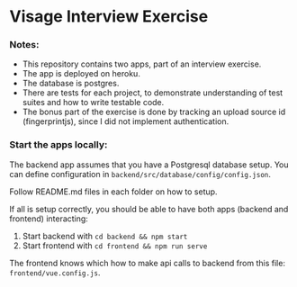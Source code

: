 # Visage Interview Exercise

### Notes:

- This repository contains two apps, part of an interview exercise.
- The app is deployed on heroku.
- The database is postgres.
- There are tests for each project, to demonstrate understanding of test suites and how to write testable code.
- The bonus part of the exercise is done by tracking an upload source id (fingerprintjs), since I did not implement authentication. 

### Start the apps locally:

The backend app assumes that you have a Postgresql database setup.
You can define configuration in `backend/src/database/config/config.json`.

Follow README.md files in each folder on how to setup.

If all is setup correctly, you should be able to have both apps (backend and frontend)
interacting:
1. Start backend with `cd backend && npm start`
2. Start frontend with `cd frontend && npm run serve`

The frontend knows which how to make api calls to backend from this file: `frontend/vue.config.js`.
